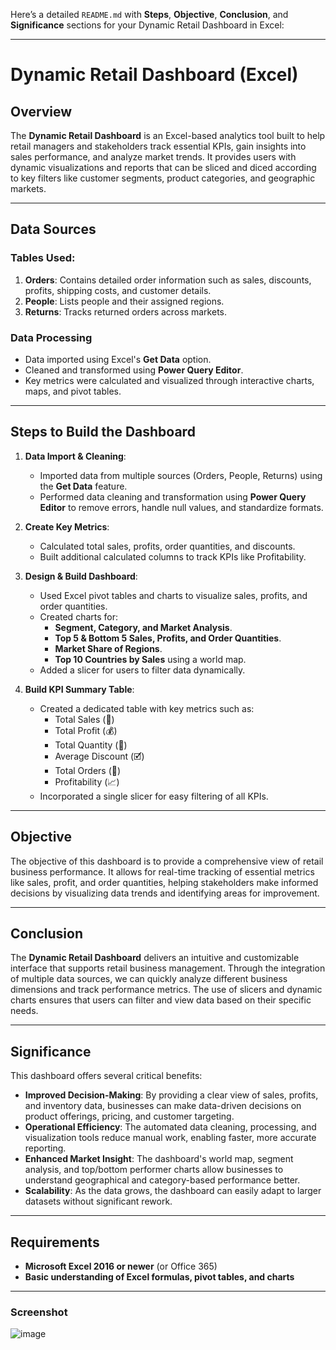 Here’s a detailed `README.md` with **Steps**, **Objective**, **Conclusion**, and **Significance** sections for your Dynamic Retail Dashboard in Excel:

---

# Dynamic Retail Dashboard (Excel)

## Overview

The **Dynamic Retail Dashboard** is an Excel-based analytics tool built to help retail managers and stakeholders track essential KPIs, gain insights into sales performance, and analyze market trends. It provides users with dynamic visualizations and reports that can be sliced and diced according to key filters like customer segments, product categories, and geographic markets.

---

## Data Sources

### Tables Used:

1. **Orders**: Contains detailed order information such as sales, discounts, profits, shipping costs, and customer details.
2. **People**: Lists people and their assigned regions.
3. **Returns**: Tracks returned orders across markets.

### Data Processing

- Data imported using Excel's **Get Data** option.
- Cleaned and transformed using **Power Query Editor**.
- Key metrics were calculated and visualized through interactive charts, maps, and pivot tables.

---

## Steps to Build the Dashboard

1. **Data Import & Cleaning**:
   - Imported data from multiple sources (Orders, People, Returns) using the **Get Data** feature.
   - Performed data cleaning and transformation using **Power Query Editor** to remove errors, handle null values, and standardize formats.
   
2. **Create Key Metrics**:
   - Calculated total sales, profits, order quantities, and discounts.
   - Built additional calculated columns to track KPIs like Profitability.

3. **Design & Build Dashboard**:
   - Used Excel pivot tables and charts to visualize sales, profits, and order quantities.
   - Created charts for:
     - **Segment, Category, and Market Analysis**.
     - **Top 5 & Bottom 5 Sales, Profits, and Order Quantities**.
     - **Market Share of Regions**.
     - **Top 10 Countries by Sales** using a world map.
   - Added a slicer for users to filter data dynamically.

4. **Build KPI Summary Table**:
   - Created a dedicated table with key metrics such as:
     - Total Sales (📃)
     - Total Profit (💰)
     - Total Quantity (🚚)
     - Average Discount (🗹)
     - Total Orders (🛒)
     - Profitability (📈)
   - Incorporated a single slicer for easy filtering of all KPIs.

---

## Objective

The objective of this dashboard is to provide a comprehensive view of retail business performance. It allows for real-time tracking of essential metrics like sales, profit, and order quantities, helping stakeholders make informed decisions by visualizing data trends and identifying areas for improvement.

---

## Conclusion

The **Dynamic Retail Dashboard** delivers an intuitive and customizable interface that supports retail business management. Through the integration of multiple data sources, we can quickly analyze different business dimensions and track performance metrics. The use of slicers and dynamic charts ensures that users can filter and view data based on their specific needs.

---

## Significance

This dashboard offers several critical benefits:

- **Improved Decision-Making**: By providing a clear view of sales, profits, and inventory data, businesses can make data-driven decisions on product offerings, pricing, and customer targeting.
- **Operational Efficiency**: The automated data cleaning, processing, and visualization tools reduce manual work, enabling faster, more accurate reporting.
- **Enhanced Market Insight**: The dashboard's world map, segment analysis, and top/bottom performer charts allow businesses to understand geographical and category-based performance better.
- **Scalability**: As the data grows, the dashboard can easily adapt to larger datasets without significant rework.

---

## Requirements

- **Microsoft Excel 2016 or newer** (or Office 365)
- **Basic understanding of Excel formulas, pivot tables, and charts**

---
### Screenshot
![image](https://github.com/user-attachments/assets/98032b47-5819-4465-9dac-9513f559795b)
